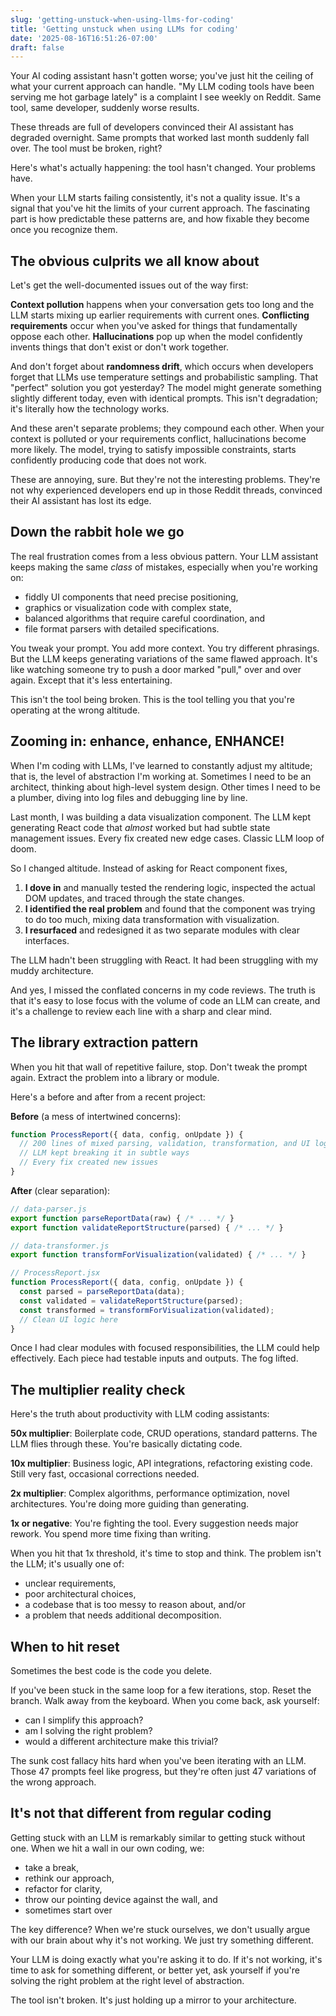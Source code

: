 ```yaml
---
slug: 'getting-unstuck-when-using-llms-for-coding'
title: 'Getting unstuck when using LLMs for coding'
date: '2025-08-16T16:51:26-07:00'
draft: false
---
```


Your AI coding assistant hasn't gotten worse; you've just hit the ceiling of what your current approach can handle. "My LLM coding tools have been serving me hot garbage lately" is a complaint I see weekly on Reddit. Same tool, same developer, suddenly worse results.

These threads are full of developers convinced their AI assistant has degraded overnight. Same prompts that worked last month suddenly fall over. The tool must be broken, right?

Here's what's actually happening: the tool hasn't changed. Your problems have.

When your LLM starts failing consistently, it's not a quality issue. It's a signal that you've hit the limits of your current approach. The fascinating part is how predictable these patterns are, and how fixable they become once you recognize them.

## The obvious culprits we all know about

Let's get the well-documented issues out of the way first:

**Context pollution** happens when your conversation gets too long and the LLM starts mixing up earlier requirements with current ones. **Conflicting requirements** occur when you've asked for things that fundamentally oppose each other. **Hallucinations** pop up when the model confidently invents things that don't exist or don't work together.

And don't forget about **randomness drift**, which occurs when developers forget that LLMs use temperature settings and probabilistic sampling. That "perfect" solution you got yesterday? The model might generate something slightly different today, even with identical prompts. This isn't degradation; it's literally how the technology works.

And these aren't separate problems; they compound each other. When your context is polluted or your requirements conflict, hallucinations become more likely. The model, trying to satisfy impossible constraints, starts confidently producing code that does not work.

These are annoying, sure. But they're not the interesting problems. They're not why experienced developers end up in those Reddit threads, convinced their AI assistant has lost its edge.

## Down the rabbit hole we go

The real frustration comes from a less obvious pattern. Your LLM assistant keeps making the same *class* of mistakes, especially when you're working on:

- fiddly UI components that need precise positioning,
- graphics or visualization code with complex state,
- balanced algorithms that require careful coordination, and
- file format parsers with detailed specifications.

You tweak your prompt. You add more context. You try different phrasings. But the LLM keeps generating variations of the same flawed approach. It's like watching someone try to push a door marked "pull," over and over again. Except that it's less entertaining.

This isn't the tool being broken. This is the tool telling you that you're operating at the wrong altitude.

## Zooming in: enhance, enhance, ENHANCE!

When I'm coding with LLMs, I've learned to constantly adjust my altitude; that is, the level of abstraction I'm working at. Sometimes I need to be an architect, thinking about high-level system design. Other times I need to be a plumber, diving into log files and debugging line by line.

Last month, I was building a data visualization component. The LLM kept generating React code that *almost* worked but had subtle state management issues. Every fix created new edge cases. Classic LLM loop of doom.

So I changed altitude. Instead of asking for React component fixes,

1. **I dove in** and manually tested the rendering logic, inspected the actual DOM updates, and traced through the state changes.
2. **I identified the real problem** and found that the component was trying to do too much, mixing data transformation with visualization.
3. **I resurfaced** and redesigned it as two separate modules with clear interfaces.

The LLM hadn't been struggling with React. It had been struggling with my muddy architecture.

And yes, I missed the conflated concerns in my code reviews. The truth is that it's easy to lose focus with the volume of code an LLM can create, and it's a challenge to review each line with a sharp and clear mind.

## The library extraction pattern

When you hit that wall of repetitive failure, stop. Don't tweak the prompt again. Extract the problem into a library or module.

Here's a before and after from a recent project:

**Before** (a mess of intertwined concerns):
```javascript
function ProcessReport({ data, config, onUpdate }) {
  // 200 lines of mixed parsing, validation, transformation, and UI logic
  // LLM kept breaking it in subtle ways
  // Every fix created new issues
}
```

**After** (clear separation):
```javascript
// data-parser.js
export function parseReportData(raw) { /* ... */ }
export function validateReportStructure(parsed) { /* ... */ }

// data-transformer.js
export function transformForVisualization(validated) { /* ... */ }

// ProcessReport.jsx
function ProcessReport({ data, config, onUpdate }) {
  const parsed = parseReportData(data);
  const validated = validateReportStructure(parsed);
  const transformed = transformForVisualization(validated);
  // Clean UI logic here
}
```

Once I had clear modules with focused responsibilities, the LLM could help effectively. Each piece had testable inputs and outputs. The fog lifted.

## The multiplier reality check

Here's the truth about productivity with LLM coding assistants:

**50x multiplier**: Boilerplate code, CRUD operations, standard patterns. The LLM flies through these. You're basically dictating code.

**10x multiplier**: Business logic, API integrations, refactoring existing code. Still very fast, occasional corrections needed.

**2x multiplier**: Complex algorithms, performance optimization, novel architectures. You're doing more guiding than generating.

**1x or negative**: You're fighting the tool. Every suggestion needs major rework. You spend more time fixing than writing.

When you hit that 1x threshold, it's time to stop and think. The problem isn't the LLM; it's usually one of:

- unclear requirements,
- poor architectural choices,
- a codebase that is too messy to reason about, and/or
- a problem that needs additional decomposition.

## When to hit reset

Sometimes the best code is the code you delete.

If you've been stuck in the same loop for a few iterations, stop. Reset the branch. Walk away from the keyboard. When you come back, ask yourself:

- can I simplify this approach?
- am I solving the right problem?
- would a different architecture make this trivial?

The sunk cost fallacy hits hard when you've been iterating with an LLM. Those 47 prompts feel like progress, but they're often just 47 variations of the wrong approach.

## It's not that different from regular coding

Getting stuck with an LLM is remarkably similar to getting stuck without one. When we hit a wall in our own coding, we:

- take a break,
- rethink our approach,
- refactor for clarity,
- throw our pointing device against the wall, and
- sometimes start over

The key difference? When we're stuck ourselves, we don't usually argue with our brain about why it's not working. We just try something different.

Your LLM is doing exactly what you're asking it to do. If it's not working, it's time to ask for something different, or better yet, ask yourself if you're solving the right problem at the right level of abstraction.

The tool isn't broken. It's just holding up a mirror to your architecture.
